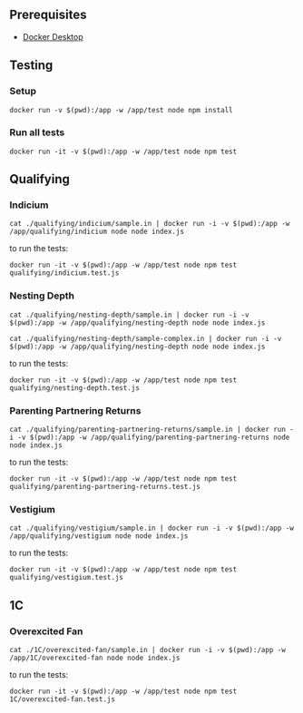 ## Prerequisites

- [Docker Desktop](https://docs.docker.com/get-docker/)


## Testing

### Setup

```
docker run -v $(pwd):/app -w /app/test node npm install
```

### Run all tests

```
docker run -it -v $(pwd):/app -w /app/test node npm test
```

## Qualifying

### Indicium

```
cat ./qualifying/indicium/sample.in | docker run -i -v $(pwd):/app -w /app/qualifying/indicium node node index.js
```

to run the tests:

```
docker run -it -v $(pwd):/app -w /app/test node npm test qualifying/indicium.test.js
```

### Nesting Depth

```
cat ./qualifying/nesting-depth/sample.in | docker run -i -v $(pwd):/app -w /app/qualifying/nesting-depth node node index.js

cat ./qualifying/nesting-depth/sample-complex.in | docker run -i -v $(pwd):/app -w /app/qualifying/nesting-depth node node index.js
```

to run the tests:

```
docker run -it -v $(pwd):/app -w /app/test node npm test qualifying/nesting-depth.test.js
```

### Parenting Partnering Returns

```
cat ./qualifying/parenting-partnering-returns/sample.in | docker run -i -v $(pwd):/app -w /app/qualifying/parenting-partnering-returns node node index.js
```

to run the tests:

```
docker run -it -v $(pwd):/app -w /app/test node npm test qualifying/parenting-partnering-returns.test.js
```

### Vestigium

```
cat ./qualifying/vestigium/sample.in | docker run -i -v $(pwd):/app -w /app/qualifying/vestigium node node index.js
```

to run the tests:

```
docker run -it -v $(pwd):/app -w /app/test node npm test qualifying/vestigium.test.js
```

## 1C

### Overexcited Fan

```
cat ./1C/overexcited-fan/sample.in | docker run -i -v $(pwd):/app -w /app/1C/overexcited-fan node node index.js
```

to run the tests:

```
docker run -it -v $(pwd):/app -w /app/test node npm test 1C/overexcited-fan.test.js
```
